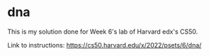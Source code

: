 # dna

This is my solution done for Week 6's lab of Harvard edx's CS50.

Link to instructions: https://cs50.harvard.edu/x/2022/psets/6/dna/
